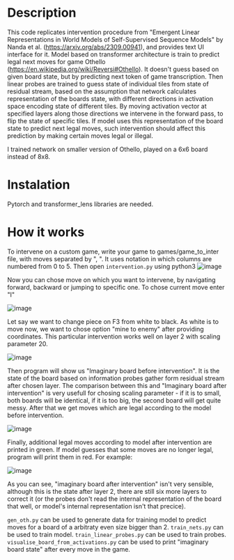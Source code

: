 # Description

This code replicates intervention procedure from "Emergent Linear Representations in World Models of Self-Supervised Sequence Models" by Nanda et al. (https://arxiv.org/abs/2309.00941), and provides text UI interface for it.
Model based on transformer architecture is train to predict legal next moves for game Othello (https://en.wikipedia.org/wiki/Reversi#Othello). It doesn't guess based on given board state, but by predicting next token of game transcription.
Then linear probes are trained to guess state of individual tiles from state of residual stream, based on the assumption that network calculates representation of the boards state, with different directions in activation space encoding state
of different tiles. By moving activation vector at specified layers along those directions we intervene in the forward pass, to flip the state of specific tiles. If model uses this representation of the board state to predict next legal moves,
such intervention should affect this prediction by making certain moves legal or illegal.

I trained network on smaller version of Othello, played on a 6x6 board instead of 8x8.

# Instalation
Pytorch and transformer_lens libraries are needed.

# How it works

To intervene on a custom game, write your game to games/game_to_inter file, with moves separated by ", ". It uses notation in which columns are numbered from 0 to 5.
Then open `intervention.py` using python3
![image](https://github.com/user-attachments/assets/e667c57d-e2af-487d-9fde-21102d475d68)

Now you can chose move on which you want to intervene, by navigating forward, backward or jumping to specific one. To chose current move enter "I"

![image](https://github.com/user-attachments/assets/cbc916c0-09ab-4c08-b96c-45f003269ae0)

Let say we want to change piece on F3 from white to black. As white is to move now, we want to chose option "mine to enemy" after providing coordinates. This particular intervention works well on layer 2 with scaling parameter 20.

![image](https://github.com/user-attachments/assets/73c9e977-6551-4a12-891c-2e1009f00345)

Then program will show us "Imaginary board before intervention". It is the state of the board based on information probes gather form residual stream after chosen layer. The comparison between this and "Imaginary board after intervention"
is very usefull for chosing scaling parameter - if it is to small, both boards will be identical, if it is too big, the second board will get quite messy. After that we get moves which are legal according to the model before intervention.

![image](https://github.com/user-attachments/assets/9247da2e-a27a-4384-bda6-b42800854930)

Finally, additional legal moves according to model after intervention are printed in green. If model guesses that some moves are no longer legal, program will print them in red. For example:

![image](https://github.com/user-attachments/assets/b42213ef-a1f7-4cdb-8836-8d5598a22959)

As you can see, "imaginary board after intervention" isn't very sensible, although this is the state after layer 2, there are still six more layers to correct it (or the probes don't read the internal representation of the board that well,
or model's internal representation isn't that precice).

`gen_oth.py` can be used to generate data for training model to predict moves for a board of a arbitraty even size bigger than 2.
`train_nets.py` can be used to train model.
`train_linear_probes.py` can be used to train probes.
`visualise_board_from_activations.py` can be used to print "imaginary board state" after every move in the game.
